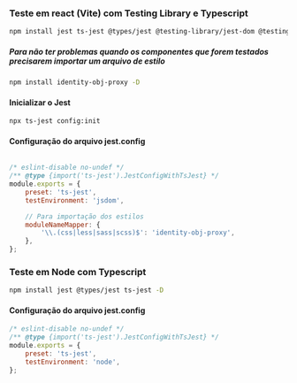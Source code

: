 ### Teste em react (Vite) com Testing Library e Typescript

```bash
npm install jest ts-jest @types/jest @testing-library/jest-dom @testing-library/react @testing-library/user-event -D
```

##### Para não ter problemas quando os componentes que forem testados precisarem importar um arquivo de estilo

```bash
npm install identity-obj-proxy -D
```

#### Inicializar o Jest

```bash
npx ts-jest config:init
```

#### Configuração do arquivo jest.config

```javascript

/* eslint-disable no-undef */
/** @type {import('ts-jest').JestConfigWithTsJest} */
module.exports = {
	preset: 'ts-jest',
	testEnvironment: 'jsdom',

	// Para importação dos estilos
	moduleNameMapper: {
		'\\.(css|less|sass|scss)$': 'identity-obj-proxy',
	},
};

```


### Teste em Node com Typescript

```bash
npm install jest @types/jest ts-jest -D
```

#### Configuração do arquivo jest.config

```javascript
/* eslint-disable no-undef */
/** @type {import('ts-jest').JestConfigWithTsJest} */
module.exports = {
	preset: 'ts-jest',
	testEnvironment: 'node',
};
```
